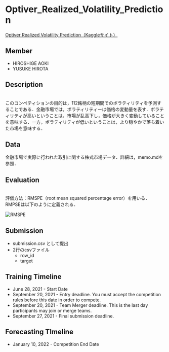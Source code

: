 # Optiver_Realized_Volatility_Prediction
[Optiver Realized Volatility Prediction（Kaggleサイト）](https://www.kaggle.com/c/optiver-realized-volatility-prediction/overview)

## Member
  - HIROSHIGE AOKI
  - YUSUKE HIROTA

## Description
<br>
このコンペティションの目的は，112銘柄の短期間でのボラティリティを予測することである．金融市場では，ボラティリティーは価格の変動量を表す．ボラティリティが高いということは，市場が乱高下し，価格が大きく変動していることを意味する．一方，ボラティリティが低いということは，より穏やかで落ち着いた市場を意味する．

## Data
金融市場で実際に行われた取引に関する株式市場データ．詳細は，memo.mdを参照．

## Evaluation
<br>
評価方法：RMSPE（root mean squared percentage error）を用いる．RMPSEは以下のように定義される．

![RMSPE](https://user-images.githubusercontent.com/79825066/128718443-807a4bff-4de4-4db1-b8fb-46e4b0306b11.png)

## Submission
  - submission.csv として提出
  - 2行のcsvファイル
    - row_id
    - target 

## Training Timeline
  - June 28, 2021 - Start Date
  - September 20, 2021 - Entry deadline. You must accept the competition rules before this date in order to compete.
  - September 20, 2021 - Team Merger deadline. This is the last day participants may join or merge teams.
  - September 27, 2021 - Final submission deadline.
  
## Forecasting TImeline
  - January 10, 2022 - Competition End Date
